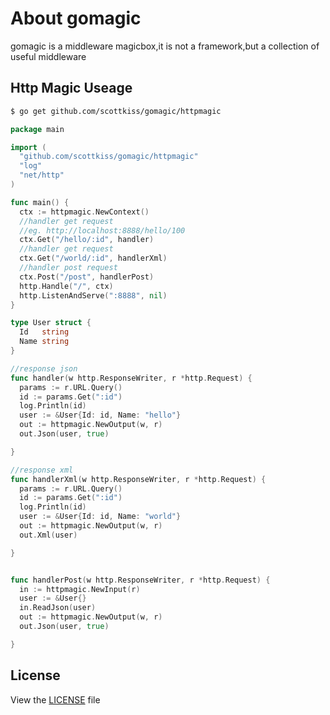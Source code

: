 # About gomagic
gomagic is a middleware magicbox,it is not a framework,but a collection of useful middleware


## Http Magic Useage
```bash
$ go get github.com/scottkiss/gomagic/httpmagic
```

```go
package main

import (
  "github.com/scottkiss/gomagic/httpmagic"
  "log"
  "net/http"
)

func main() {
  ctx := httpmagic.NewContext()
  //handler get request
  //eg. http://localhost:8888/hello/100
  ctx.Get("/hello/:id", handler)
  //handler get request
  ctx.Get("/world/:id", handlerXml)
  //handler post request
  ctx.Post("/post", handlerPost)
  http.Handle("/", ctx)
  http.ListenAndServe(":8888", nil)
}

type User struct {
  Id   string
  Name string
}

//response json
func handler(w http.ResponseWriter, r *http.Request) {
  params := r.URL.Query()
  id := params.Get(":id")
  log.Println(id)
  user := &User{Id: id, Name: "hello"}
  out := httpmagic.NewOutput(w, r)
  out.Json(user, true)

}

//response xml
func handlerXml(w http.ResponseWriter, r *http.Request) {
  params := r.URL.Query()
  id := params.Get(":id")
  log.Println(id)
  user := &User{Id: id, Name: "world"}
  out := httpmagic.NewOutput(w, r)
  out.Xml(user)

}


func handlerPost(w http.ResponseWriter, r *http.Request) {
  in := httpmagic.NewInput(r)
  user := &User{}
  in.ReadJson(user)
  out := httpmagic.NewOutput(w, r)
  out.Json(user, true)

}
```

## License
View the [LICENSE](https://github.com/scottkiss/gomagic/blob/master/LICENSE) file
